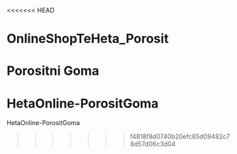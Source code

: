 <<<<<<< HEAD
# OnlineShopTeHeta_Porosit
Porositni Goma
=======
# HetaOnline-PorositGoma
HetaOnline-PorositGoma
>>>>>>> f4818f8d0740b20efc65d09482c78d57d06c3d04

